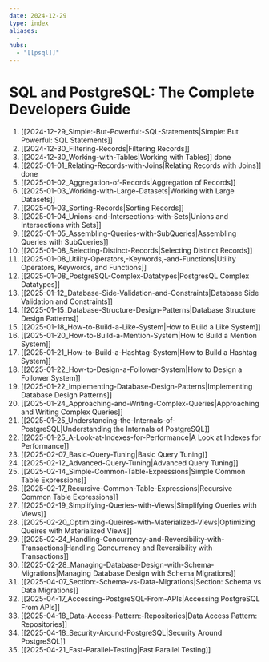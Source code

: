 ```yaml
---
date: 2024-12-29
type: index
aliases:
  -
hubs:
  - "[[psql]]"
---
```


# SQL and PostgreSQL: The Complete Developers Guide

1. [[2024-12-29_Simple:-But-Powerful:-SQL-Statements|Simple: But Powerful: SQL Statements]]
2. [[2024-12-30_Filtering-Records|Filtering Records]]
3. [[2024-12-30_Working-with-Tables|Working with Tables]] done
4. [[2025-01-01_Relating-Records-with-Joins|Relating Records with Joins]] done
5. [[2025-01-02_Aggregation-of-Records|Aggregation of Records]]
6. [[2025-01-03_Working-with-Large-Datasets|Working with Large Datasets]]
7. [[2025-01-03_Sorting-Records|Sorting Records]]
8. [[2025-01-04_Unions-and-Intersections-with-Sets|Unions and Intersections with Sets]]
9. [[2025-01-05_Assembling-Queries-with-SubQueries|Assembling Queries with SubQueries]]
10. [[2025-01-08_Selecting-Distinct-Records|Selecting Distinct Records]]
11. [[2025-01-08_Utility-Operators,-Keywords,-and-Functions|Utility Operators, Keywords, and Functions]]
12. [[2025-01-08_PostgreSQL-Complex-Datatypes|PostgresQL Complex Datatypes]]
14. [[2025-01-12_Database-Side-Validation-and-Constraints|Database Side Validation and Constraints]]
15. [[2025-01-15_Database-Structure-Design-Patterns|Database Structure Design Patterns]]
16. [[2025-01-18_How-to-Build-a-Like-System|How to Build a Like System]]
17. [[2025-01-20_How-to-Build-a-Mention-System|How to Build a Mention System]]
18. [[2025-01-21_How-to-Build-a-Hashtag-System|How to Build a Hashtag System]]
19. [[2025-01-22_How-to-Design-a-Follower-System|How to Design a Follower System]]
20. [[2025-01-22_Implementing-Database-Design-Patterns|Implementing Database Design Patterns]]
21. [[2025-01-24_Approaching-and-Writing-Complex-Queries|Approaching and Writing Complex Queries]]
22. [[2025-01-25_Understanding-the-Internals-of-PostgreSQL|Understanding the Internals of PostgreSQL]]
23. [[2025-01-25_A-Look-at-Indexes-for-Performance|A Look at Indexes for Performance]]
24. [[2025-02-07_Basic-Query-Tuning|Basic Query Tuning]]
25. [[2025-02-12_Advanced-Query-Tuning|Advanced Query Tuning]]
26. [[2025-02-14_Simple-Common-Table-Expressions|Simple Common Table Expressions]]
27. [[2025-02-17_Recursive-Common-Table-Expressions|Recursive Common Table Expressions]]
28. [[2025-02-19_Simplifying-Queries-with-Views|Simplifying Queries with Views]]
29. [[2025-02-20_Optimizing-Queires-with-Materialized-Views|Optimizing Queires with Materialized Views]]
30. [[2025-02-24_Handling-Concurrency-and-Reversibility-with-Transactions|Handling Concurrency and Reversibility with Transactions]]
31. [[2025-02-28_Managing-Database-Design-with-Schema-Migrations|Managing Database Design with Schema Migrations]]
32. [[2025-04-07_Section:-Schema-vs-Data-Migrations|Section: Schema vs Data Migrations]]
33. [[2025-04-17_Accessing-PostgreSQL-From-APIs|Accessing PostgreSQL From APIs]]
34. [[2025-04-18_Data-Access-Pattern:-Repositories|Data Access Pattern: Repositories]]
35. [[2025-04-18_Security-Around-PostgreSQL|Security Around PostgreSQL]]
36. [[2025-04-21_Fast-Parallel-Testing|Fast Parallel Testing]]
